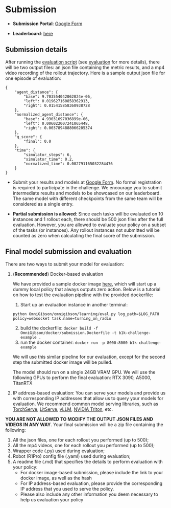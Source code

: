 # Submission

- **Submission Portal**: [Google Form](https://forms.gle/54tVqi5zs3ANGutn7)

- **Leaderboard**: [here](./leaderboard.md)


## **Submission details**

After running the [evaluation script](https://github.com/StanfordVL/BEHAVIOR-1K/blob/main/OmniGibson/omnigibson/learning/eval.py) (see [evaluation](./evaluation.md) for more details), there will be two output files: an json file containing the metric results, and a mp4 video recording of the rollout trajectory. Here is a sample output json file for one episode of evaluation:

```
{
    "agent_distance": {
        "base": 9.703554042062024e-06, 
        "left": 0.019627160858362913, 
        "right": 0.015415858360938728
    }, 
    "normalized_agent_distance": {
        "base": 4.93031697036899e-06, 
        "left": 0.006022007241065448, 
        "right": 0.0037894888066205374
    }, 
    "q_score": {
        "final": 0.0
    }, 
    "time": {
        "simulator_steps": 6, 
        "simulator_time": 0.2, 
        "normalized_time": 0.002791165032284476
    }
}
```

- Submit your results and models at [Google Form](https://forms.gle/54tVqi5zs3ANGutn7). No formal registration is required to participate in the challenge. We encourage you to submit intermediate results and models to be showcased on our leaderboard. The same model with different checkpoints from the same team will be considered as a single entry.

- **Partial submission is allowed**: Since each tasks will be evaluated on 10 instances and 1 rollout each, there should be 500 json files after the full evaluation. However, you are allowed to evaluate your policy on a subset of the tasks (or instances). Any rollout instances not submitted will be counted as zero when calculating the final score of the submission. 


## **Final model submission and evaluation**

There are two ways to submit your model for evaluation:

1. (**Recommended**) Docker-based evaluation
    
    We have provided a sample docker image [here](https://github.com/StanfordVL/BEHAVIOR-1K/blob/main/OmniGibson/docker/submission.Dockerfile), which will start up a dummy local policy that always outputs zero action. Below is a tutorial on how to test the evaluation pipeline with the provided dockerfile:
    
    1. Start up an evaluation instance in another terminal: 
    ```
    python OmniGibson/omnigibson/learning/eval.py log_path=$LOG_PATH policy=websocket task.name=turning_on_radio
    ```
    2. build the dockerfile: `docker build -f OmniGibson/docker/submission.Dockerfile -t b1k-challenge-example .`
    3. run the docker container: `docker run -p 8000:8000 b1k-challenge-example`

    We will use this similar pipeline for our evaluation, except for the second step the submitted docker image will be pulled. 
    
    The model should run on a single 24GB VRAM GPU. We will use the following GPUs to perform the final evaluation: RTX 3090, A5000, TitanRTX

2. IP address-based evaluation: You can serve your models and provide us with corresponding IP addresses that allow us to query your models for evaluation. We recommend common model serving libraries, such as [TorchServe](https://docs.pytorch.org/serve/), [LitServe](https://lightning.ai/docs/litserve/home), [vLLM](https://docs.vllm.ai/en/latest/index.html), [NVIDIA Triton](https://docs.nvidia.com/deeplearning/triton-inference-server/user-guide/docs/index.html), etc.


**YOU ARE NOT ALLOWED TO MODIFY THE OUTPUT JSON FILES AND VIDEOS IN ANY WAY**. Your final submission will be a zip file containing the following:

1. All the json files, one for each rollout you performed (up to 500);
2. All the mp4 videos, one for each rollout you performed (up to 500);
3. Wrapper code (.py) used during evaluation;
4. Robot (R1Pro) config file (.yaml) used during evaluation; 
5. A readme file (.md) that specifies the details to perform evaluation with your policy:
    - For docker image-based submission, please include the link to your docker image, as well as the hash
    - For IP address-based evaluation, please provide the corresponding IP address that you used to serve the policy.
    - Please also include any other information you deem necessary to help us evaluation your policy
